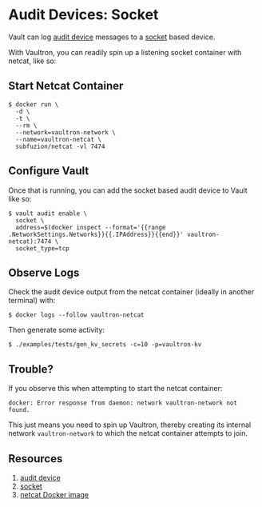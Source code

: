# Audit Devices: Socket

Vault can log [audit device](https://www.vaultproject.io/docs/audit/index.html) messages to a [socket](https://www.vaultproject.io/docs/audit/socket.html) based device.

With Vaultron, you can readily spin up a listening socket container with netcat, like so:

## Start Netcat Container

```
$ docker run \
  -d \
  -t \
  --rm \
  --network=vaultron-network \
  --name=vaultron-netcat \
  subfuzion/netcat -vl 7474
```

## Configure Vault

Once that is running, you can add the socket based audit device to Vault like so:

```
$ vault audit enable \
  socket \
  address=$(docker inspect --format='{{range .NetworkSettings.Networks}}{{.IPAddress}}{{end}}' vaultron-netcat):7474 \
  socket_type=tcp
```

## Observe Logs

Check the audit device output from the netcat container (ideally in another terminal) with:

```
$ docker logs --follow vaultron-netcat
```

Then generate some activity:

```
$ ./examples/tests/gen_kv_secrets -c=10 -p=vaultron-kv
```

## Trouble?

If you observe this when attempting to start the netcat container:

```
docker: Error response from daemon: network vaultron-network not found.
```

This just means you need to spin up Vaultron, thereby creating its internal network `vaultron-network` to which the netcat container attempts to join.

## Resources

1. [audit device](https://www.vaultproject.io/docs/audit/index.html)
2. [socket](https://www.vaultproject.io/docs/audit/socket.html)
3. [netcat Docker image](https://github.com/subfuzion/docker-netcat)
